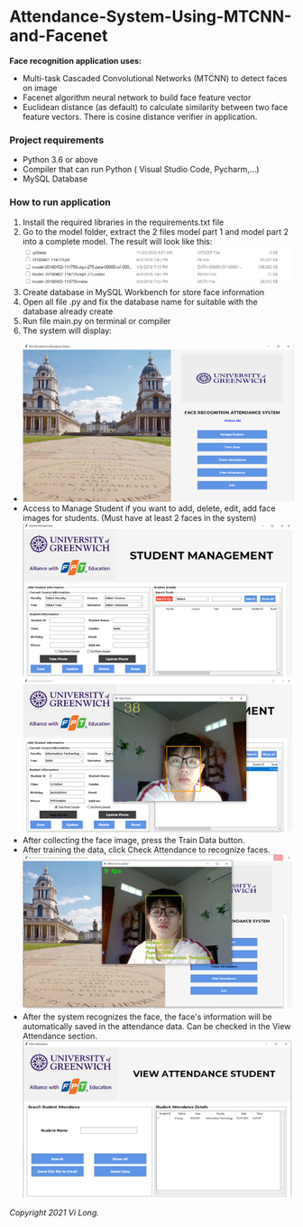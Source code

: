 # Attendance-System-Using-MTCNN-and-Facenet

**Face recognition application uses:**
- Multi-task Cascaded Convolutional Networks (MTCNN) to detect faces on image
- Facenet algorithm neural network to build face feature vector
- Euclidean distance (as default) to calculate similarity between two face feature vectors. There is cosine distance verifier in application.

### Project requirements

- Python 3.6 or above 
- Compiler that can run Python ( Visual Studio Code, Pycharm,...)
- MySQL Database

### How to run application
1. Install the required libraries in the requirements.txt file
2. Go to the model folder, extract the 2 files model part 1 and model part 2 into a complete model. The result will look like this:
![](image_system/output1.jpg)
3. Create database in MySQL Workbench for store face information
4. Open all file .py and fix the database name for suitable with the database already create
5. Run file main.py on terminal or compiler
6. The system will display:
- ![](image_system/mainscreen.jpg)
- Access to Manage Student if you want to add, delete, edit, add face images for students. (Must have at least 2 faces in the system)
![](image_system/managstudent.png)
![](image_system/addphoto.png)
- After collecting the face image, press the Train Data button.
- After training the data, click Check Attendance to recognize faces.
![](image_system/checkattendance.png)
- After the system recognizes the face, the face's information will be automatically saved in the attendance data. Can be checked in the View Attendance section.
![](image_system/viewattendance.png)

_Copyright 2021 Vi Long._
